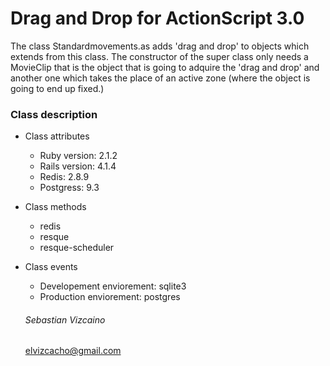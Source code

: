 # Drag and Drop for ActionScript 3.0


The class Standardmovements.as adds 'drag and drop' to objects which extends from this class. The constructor of the super class only needs a MovieClip that is the object that is going to adquire the 'drag and drop' and another one which takes the place of an active zone (where the object is going to end up fixed.)

### Class description

* Class attributes 
  - Ruby version: 2.1.2
  - Rails version: 4.1.4
  - Redis: 2.8.9
  - Postgress: 9.3

* Class methods
  - redis
  - resque
  - resque-scheduler

* Class events
  - Developement enviorement: sqlite3
  - Production enviorement: postgres

  ###### Sebastian Vizcaino
  elvizcacho@gmail.com